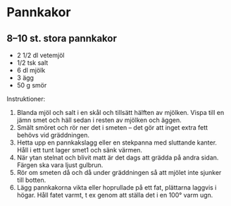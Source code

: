 Pannkakor
=========

8–10 st. stora pannkakor
------------------------

-	2 1/2 dl vetemjöl
-	1/2 tsk salt
-	6 dl mjölk
-	3 ägg
-	50 g smör

Instruktioner:

1.	Blanda mjöl och salt i en skål och tillsätt hälften av mjölken. Vispa till en jämn smet och häll sedan i resten av mjölken och äggen.
2.	Smält smöret och rör ner det i smeten – det gör att inget extra fett behövs vid gräddningen.
3.	Hetta upp en pannkakslagg eller en stekpanna med sluttande kanter. Håll i ett tunt lager smet1 och sänk värmen.
4.	När ytan stelnat och blivit matt är det dags att grädda på andra sidan. Färgen ska vara ljust gulbrun.
5.	Rör om smeten då och då under gräddningen så att mjölet inte sjunker till botten.
6.	Lägg pannkakorna vikta eller hoprullade på ett fat, plättarna laggvis i högar. Håll fatet varmt, t ex genom att ställa det i en 100° varm ugn.
